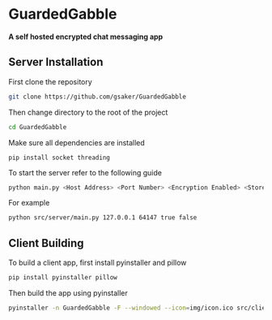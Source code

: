 # GuardedGabble
**A self hosted encrypted chat messaging app**

## Server Installation
First clone the repository
```bash
git clone https://github.com/gsaker/GuardedGabble
```
Then change directory to the root of the project
```bash
cd GuardedGabble
```
Make sure all dependencies are installed
```
pip install socket threading
```
To start the server refer to the following guide 
```bash
python main.py <Host Address> <Port Number> <Encryption Enabled> <Store Messages>
```
For example
```bash
python src/server/main.py 127.0.0.1 64147 true false
```

## Client Building
To build a client app, first install pyinstaller and pillow
```bash
pip install pyinstaller pillow
```
Then build the app using pyinstaller
```bash
pyinstaller -n GuardedGabble -F --windowed --icon=img/icon.ico src/client/main.py
```